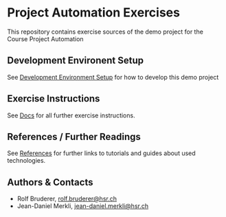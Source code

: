 # Project Automation Exercises

This repository contains exercise sources of the demo project for the Course Project Automation

## Development Environent Setup 

See [Development Environment Setup](docs/SETUP.md) for how to develop this demo project

## Exercise Instructions

See [Docs](docs/README.md) for all further exercise instructions.

## References / Further Readings

See [References](docs/References.md) for further links to tutorials and guides about used technologies.

## Authors & Contacts

* Rolf Bruderer, rolf.bruderer@hsr.ch
* Jean-Daniel Merkli, jean-daniel.merkli@hsr.ch
